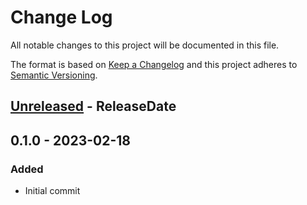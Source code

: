 # Change Log
All notable changes to this project will be documented in this file.

The format is based on [Keep a Changelog](http://keepachangelog.com/)
and this project adheres to [Semantic Versioning](http://semver.org/).

<!-- next-header -->

## [Unreleased] - ReleaseDate

## 0.1.0 - 2023-02-18

### Added

- Initial commit

<!-- next-url -->
[Unreleased]: https://github.com/hiltonm/dbent/compare/v0.1.0...HEAD

